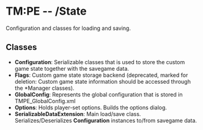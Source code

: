 # TM:PE -- /State
Configuration and classes for loading and saving.
## Classes
- **Configuration**: Serializable classes that is used to store the custom game state together with the savegame data.
- **Flags**: Custom game state storage backend (deprecated, marked for deletion: Custom game state information should be accessed through the *Manager classes).
- **GlobalConfig**: Represents the global configuration that is stored in TMPE_GlobalConfig.xml
- **Options**: Holds player-set options. Builds the options dialog.
- **SerializableDataExtension**: Main load/save class. Serializes/Deserializes **Configuration** instances to/from savegame data.
